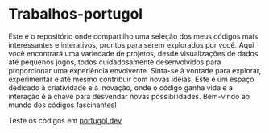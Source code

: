 # Trabalhos-portugol
Este é o repositório onde compartilho uma seleção dos meus códigos mais interessantes e interativos, prontos para serem explorados por você. Aqui, você encontrará uma variedade de projetos, desde visualizações de dados até pequenos jogos, todos cuidadosamente desenvolvidos para proporcionar uma experiência envolvente. Sinta-se à vontade para explorar, experimentar e até mesmo contribuir com novas ideias. Este é um espaço dedicado à criatividade e à inovação, onde o código ganha vida e a interação é a chave para desvendar novas possibilidades. Bem-vindo ao mundo dos códigos fascinantes!


Teste os códigos em [portugol.dev](https://portugol.dev/)
